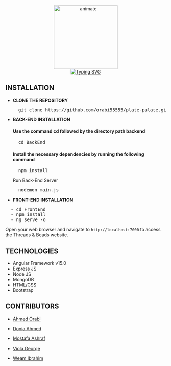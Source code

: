 <div align="center" margin-top="5px">
  <img src="https://github.com/orabi55555/plate-palate/assets/112786733/6c89d85a-b4d0-4ed6-a355-4530e00ee88b" alt="animate" width="200"/><br>
  <a href=#">
    <img src="https://readme-typing-svg.demolab.com?font=Dancing+Script&weight=800&size=30&pause=1000&color=E61919&center=true&vCenter=true&width=435&lines=Welcome+To+Our+Store+;Plate+Palate" alt="Typing SVG">
  </a>
</div>

## **INSTALLATION**

- **CLONE THE REPOSITORY**
  <pre>
    git clone https://github.com/orabi55555/plate-palate.git
  </pre>

- **BACK-END INSTALLATION**
  <h4>Use the command cd followed by the directory path backend</h4>
  <pre>
    cd BackEnd
  </pre>

  <h4>Install the necessary dependencies by running the following command</h4>
  <pre>
    npm install
  </pre>

  Run Back-End Server
  <pre>
    nodemon main.js
  </pre>

- **FRONT-END INSTALLATION**
<pre>
  - cd FrontEnd
  - npm install
  - ng serve -o
</pre>

Open your web browser and navigate to `http://localhost:7000` to access the Threads & Beads website.


## **TECHNOLOGIES**

- Angular Framework v15.0
- Express JS
- Node JS
- MongoDB
- HTML/CSS
- Bootstrap


 ## **CONTRIBUTORS**

- [Ahmed Orabi](https://github.com/orabi55555)

- [Donia Ahmed](https://github.com/DoniaAhmed20)

- [Mostafa Ashraf](https://github.com/Mostafaa133)
  
- [Viola George](https://github.com/Viola-George)

- [Weam Ibrahim](https://github.com/weamibrahim)


